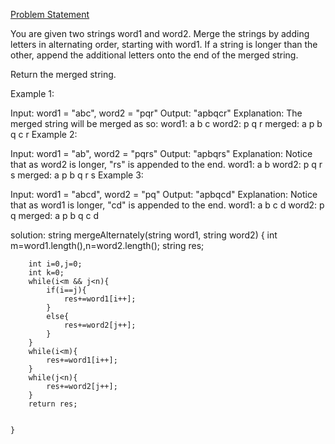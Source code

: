 [Problem Statement](https://leetcode.com/problems/merge-strings-alternately/description/?envType=study-plan-v2&envId=leetcode-75)

You are given two strings word1 and word2. Merge the strings by adding letters in alternating order, starting with word1. If a string is longer than the other, append the additional letters onto the end of the merged string.

Return the merged string.

 

Example 1:

Input: word1 = "abc", word2 = "pqr"
Output: "apbqcr"
Explanation: The merged string will be merged as so:
word1:  a   b   c
word2:    p   q   r
merged: a p b q c r
Example 2:

Input: word1 = "ab", word2 = "pqrs"
Output: "apbqrs"
Explanation: Notice that as word2 is longer, "rs" is appended to the end.
word1:  a   b 
word2:    p   q   r   s
merged: a p b q   r   s
Example 3:

Input: word1 = "abcd", word2 = "pq"
Output: "apbqcd"
Explanation: Notice that as word1 is longer, "cd" is appended to the end.
word1:  a   b   c   d
word2:    p   q 
merged: a p b q c   d


solution:
string mergeAlternately(string word1, string word2) {
        int m=word1.length(),n=word2.length();
        string res;
        
        int i=0,j=0;
        int k=0;
        while(i<m && j<n){
            if(i==j){
                res+=word1[i++];
            }
            else{
                res+=word2[j++];
            }
        }
        while(i<m){
            res+=word1[i++];
        }
        while(j<n){
            res+=word2[j++];
        }
        return res;

        
    }
